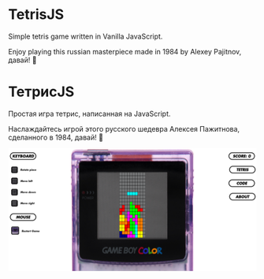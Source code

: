 # TetrisJS
Simple tetris game written in Vanilla JavaScript.

Enjoy playing this russian masterpiece made in 1984 by Alexey Pajitnov, давай! :floppy_disk:

# ТетрисJS
Простая игра тетрис, написанная на JavaScript.

Наслаждайтесь игрой этого русского шедевра Алексея Пажитнова, сделанного в 1984, давай! :floppy_disk:

<img src="media/sampletetris.png" alt="Tetris Game Sample Image">